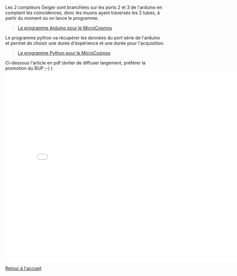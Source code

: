 Les 2 compteurs Geiger sont branchées sur les ports 2 et 3 de l'arduino en comptent les coincidences, donc les muons ayant traversés les 2 tubes,  à partir du moment où on lance le programme.
> [Le programme Arduino pour le MicroCosmos](/microcosmos/MicroCosmosDetectionCosmiques.ino)

Le programme python va récupérer les données du port série de l'arduino et permet de choisir une durée d'expérience et une durée pour l'acquisition.
> [Le programme Python pour le MicroCosmos](microcosmos/MicroCosmosDonnees_Cosmiques_graph.py)


Ci-dessous l'article en pdf (éviter de diffuser largement, préférer la promotion du BUP ;-) )
<embed src="./MicroCosmos-article1.pdf" width="800px" height="600px" />


[Retour à l'accueil](/index.md)
